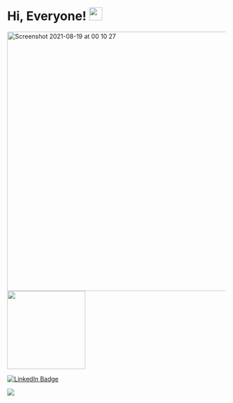 # Hi, Everyone! <img src="https://raw.githubusercontent.com/MartinHeinz/MartinHeinz/master/wave.gif" width="30px">

<img width="597" alt="Screenshot 2021-08-19 at 00 10 27" src="https://user-images.githubusercontent.com/60359037/129972956-16b9a4dd-7703-4caa-919c-1772c397cdd9.png">


<img height="180em" src="https://github-readme-stats.vercel.app/api?username=eceCaliskan&show_icons=true&hide_border=true&&count_private=true&include_all_commits=true" />

[![LinkedIn Badge](https://img.shields.io/badge/LinkedIn-Profile-informational?style=flat&logo=linkedin&logoColor=white&color=0D76A8)](https://www.linkedin.com/in/ececaliskan22/)

[](https://img.shields.io/badge/Code-Java-informational?style=flat&logo=Java&logoColor=white&color=4AB197)
![](https://img.shields.io/badge/Code-Dart-informational?style=flat&logo=Dart&logoColor=white&color=4AB197)






